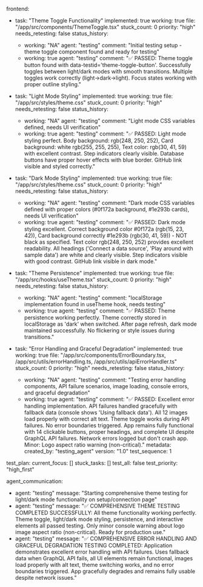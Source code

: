 frontend:
  - task: "Theme Toggle Functionality"
    implemented: true
    working: true
    file: "/app/src/components/ThemeToggle.tsx"
    stuck_count: 0
    priority: "high"
    needs_retesting: false
    status_history:
      - working: "NA"
        agent: "testing"
        comment: "Initial testing setup - theme toggle component found and ready for testing"
      - working: true
        agent: "testing"
        comment: "✅ PASSED: Theme toggle button found with data-testid='theme-toggle-button'. Successfully toggles between light/dark modes with smooth transitions. Multiple toggles work correctly (light→dark→light). Focus states working with proper outline styling."

  - task: "Light Mode Styling"
    implemented: true
    working: true
    file: "/app/src/styles/theme.css"
    stuck_count: 0
    priority: "high"
    needs_retesting: false
    status_history:
      - working: "NA"
        agent: "testing"
        comment: "Light mode CSS variables defined, needs UI verification"
      - working: true
        agent: "testing"
        comment: "✅ PASSED: Light mode styling perfect. Body background: rgb(248, 250, 252), Card background: white rgb(255, 255, 255), Text color: rgb(30, 41, 59) with excellent contrast. Step indicators clearly visible. Database buttons have proper hover effects with blue border. GitHub link visible and styled correctly."

  - task: "Dark Mode Styling"
    implemented: true
    working: true
    file: "/app/src/styles/theme.css"
    stuck_count: 0
    priority: "high"
    needs_retesting: false
    status_history:
      - working: "NA"
        agent: "testing"
        comment: "Dark mode CSS variables defined with proper colors (#0f172a background, #1e293b cards), needs UI verification"
      - working: true
        agent: "testing"
        comment: "✅ PASSED: Dark mode styling excellent. Correct background color #0f172a (rgb(15, 23, 42)), Card background correctly #1e293b (rgb(30, 41, 59)) - NOT black as specified. Text color rgb(248, 250, 252) provides excellent readability. All headings ('Connect a data source', 'Play around with sample data') are white and clearly visible. Step indicators visible with good contrast. GitHub link visible in dark mode."

  - task: "Theme Persistence"
    implemented: true
    working: true
    file: "/app/src/hooks/useTheme.tsx"
    stuck_count: 0
    priority: "high"
    needs_retesting: false
    status_history:
      - working: "NA"
        agent: "testing"
        comment: "localStorage implementation found in useTheme hook, needs testing"
      - working: true
        agent: "testing"
        comment: "✅ PASSED: Theme persistence working perfectly. Theme correctly stored in localStorage as 'dark' when switched. After page refresh, dark mode maintained successfully. No flickering or style issues during transitions."

  - task: "Error Handling and Graceful Degradation"
    implemented: true
    working: true
    file: "/app/src/components/ErrorBoundary.tsx, /app/src/utils/errorHandling.ts, /app/src/utils/apiErrorHandler.ts"
    stuck_count: 0
    priority: "high"
    needs_retesting: false
    status_history:
      - working: "NA"
        agent: "testing"
        comment: "Testing error handling components, API failure scenarios, image loading, console errors, and graceful degradation"
      - working: true
        agent: "testing"
        comment: "✅ PASSED: Excellent error handling implementation. API failures handled gracefully with fallback data (console shows 'Using fallback data'). All 12 images load properly with correct alt text. Theme toggle works during API failures. No error boundaries triggered. App remains fully functional with 14 clickable buttons, proper headings, and complete UI despite GraphQL API failures. Network errors logged but don't crash app. Minor: Logo aspect ratio warning (non-critical)."
metadata:
  created_by: "testing_agent"
  version: "1.0"
  test_sequence: 1

test_plan:
  current_focus: []
  stuck_tasks: []
  test_all: false
  test_priority: "high_first"

agent_communication:
  - agent: "testing"
    message: "Starting comprehensive theme testing for light/dark mode functionality on setup/connection page"
  - agent: "testing"
    message: "✅ COMPREHENSIVE THEME TESTING COMPLETED SUCCESSFULLY: All theme functionality working perfectly. Theme toggle, light/dark mode styling, persistence, and interactive elements all passed testing. Only minor console warning about logo image aspect ratio (non-critical). Ready for production use."
  - agent: "testing"
    message: "✅ COMPREHENSIVE ERROR HANDLING AND GRACEFUL DEGRADATION TESTING COMPLETED: Application demonstrates excellent error handling with API failures. Uses fallback data when GraphQL API fails, all UI elements remain functional, images load properly with alt text, theme switching works, and no error boundaries triggered. App gracefully degrades and remains fully usable despite network issues."